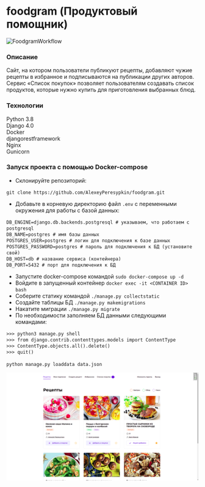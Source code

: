 # foodgram (Продуктовый помощник)

![FoodgramWorkflow](https://github.com/AlexeyPeresypkin/foodgram/actions/workflows/main.yml/badge.svg)

### Описание

Сайт, на котором пользователи публикуют рецепты, добавляют чужие рецепты в избранное и подписываются на публикации других авторов. Сервис «Список покупок» позволяет пользователям создавать список продуктов, которые нужно купить для приготовления выбранных блюд.

### Технологии

Python 3.8  
Django 4.0  
Docker  
djangorestframework     
Nginx   
Gunicorn    

### Запуск проекта с помощью Docker-compose

- Склонируйте репозиторий:

```
git clone https://github.com/AlexeyPeresypkin/foodgram.git
```

- Добавьте в корневую директорию файл `.env` с переменными окружения для работы с базой данных:

```
DB_ENGINE=django.db.backends.postgresql # указываем, что работаем с postgresql
DB_NAME=postgres # имя базы данных
POSTGRES_USER=postgres # логин для подключения к базе данных
POSTGRES_PASSWORD=postgres # пароль для подключения к БД (установите свой)
DB_HOST=db # название сервиса (контейнера)
DB_PORT=5432 # порт для подключения к БД
```

- Запустите docker-compose командой `sudo docker-compose up -d` 
- Войдите в запущенный контейнер `docker exec -it <CONTAINER ID> bash`
- Соберите статику командой `./manage.py collectstatic`
- Создайте таблицы БД `./manage.py makemigrations`
- Накатите миграции `./manage.py migrate`
- По необходимости заполняем БД данными следующими командами:
```
>>> python3 manage.py shell  
>>> from django.contrib.contenttypes.models import ContentType
>>> ContentType.objects.all().delete()
>>> quit()

python manage.py loaddata data.json 
```

![alt text](screenshots/01.png "Главная страница")
